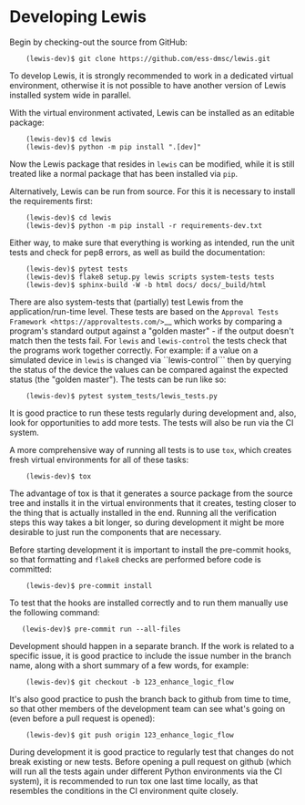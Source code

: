 # Developing Lewis

Begin by checking-out the source from GitHub:

```
    (lewis-dev)$ git clone https://github.com/ess-dmsc/lewis.git
```

To develop Lewis, it is strongly recommended to work in a dedicated virtual environment, otherwise
it is not possible to have another version of Lewis installed system wide in parallel. 

With the virtual environment activated, Lewis can be installed as an editable package:

```
    (lewis-dev)$ cd lewis
    (lewis-dev)$ python -m pip install ".[dev]"
```

Now the Lewis package that resides in ``lewis`` can be modified, while it is still treated like a
normal package that has been installed via ``pip``.

Alternatively, Lewis can be run from source. For this it is necessary to install the requirements first:

```
    (lewis-dev)$ cd lewis
    (lewis-dev)$ python -m pip install -r requirements-dev.txt
```

Either way, to make sure that everything is working as
intended, run the unit tests and check for pep8 errors, as well as build the documentation:

```
    (lewis-dev)$ pytest tests
    (lewis-dev)$ flake8 setup.py lewis scripts system-tests tests
    (lewis-dev)$ sphinx-build -W -b html docs/ docs/_build/html
```

There are also system-tests that (partially) test Lewis from the application/run-time level. These tests are based on
the `Approval Tests Framework <https://approvaltests.com/>`__ which works by comparing a program's standard output
against a "golden master" - if the output doesn't match then the tests fail.
For ``lewis`` and ``lewis-control`` the tests check that the programs work together correctly. For example: if a value
on a simulated device in ``lewis`` is changed via ``lewis-control``` then by querying the status of the device the
values can be compared against the expected status (the "golden master"). The tests can be run like so:

```
    (lewis-dev)$ pytest system_tests/lewis_tests.py
```

It is good practice to run these tests regularly during development and, also, look for opportunities to add
more tests. The tests will also be run via the CI system.

A more comprehensive way of running all tests is to use ``tox``, which creates fresh virtual
environments for all of these tasks:

```
    (lewis-dev)$ tox
```

The advantage of tox is that it generates a source package from the source tree and installs
it in the virtual environments that it creates, testing closer to the thing that is actually
installed in the end. Running all the verification steps this way takes a bit longer, so during
development it might be more desirable to just run the components that are necessary.

Before starting development it is important to install the pre-commit hooks, so that formatting and ``flake8`` checks
are performed before code is committed:

```
    (lewis-dev)$ pre-commit install
```

To test that the hooks are installed correctly and to run them manually use the following command:

```
   (lewis-dev)$ pre-commit run --all-files
```

Development should happen in a separate branch. If the work is related to a specific issue,
it is good practice to include the issue number in the branch name, along with a short
summary of a few words, for example:

```
    (lewis-dev)$ git checkout -b 123_enhance_logic_flow
```

It's also good practice to push the branch back to github from time to time, so that other
members of the development team can see what's going on (even before a pull request is opened):

```
    (lewis-dev)$ git push origin 123_enhance_logic_flow
```

During development it is good practice to regularly test that changes do not break existing
or new tests. Before opening a pull request on github (which will run all the tests again
under different Python environments via the CI system), it is recommended to run tox one last time
locally, as that resembles the conditions in the CI environment quite closely.
